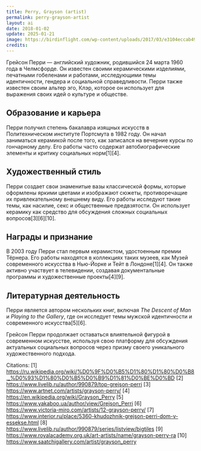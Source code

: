 ```yaml
---
title: Perry, Grayson (artist)
permalink: perry-grayson-artist
layout: ai
date: 2018-01-02
update: 2025-01-21
image: https://birdinflight.com/wp-content/uploads/2017/03/e3104eccab49e41c123cfe94d3d4c6ec.jpg
credits:
---
```


Грейсон Перри — английский художник, родившийся 24 марта 1960 года в Челмсфорде. Он известен своими керамическими изделиями, печатными гобеленами и работами, исследующими темы идентичности, гендера и социальной справедливости. Перри также известен своим альтер эго, Клэр, которое он использует для выражения своих идей о культуре и обществе.

## Образование и карьера
Перри получил степень бакалавра изящных искусств в Политехническом институте Портсмута в 1982 году. Он начал заниматься керамикой после того, как записался на вечерние курсы по гончарному делу. Его работы часто содержат автобиографические элементы и критику социальных норм[1][4].

## Художественный стиль
Перри создает свои знаменитые вазы классической формы, которые оформлены яркими цветами и изображают сюжеты, противоречащие их привлекательному внешнему виду. Его работы исследуют такие темы, как насилие, секс и общественные предвзятости. Он использует керамику как средство для обсуждения сложных социальных вопросов[3][6][10].

## Награды и признание
В 2003 году Перри стал первым керамистом, удостоенным премии Тёрнера. Его работы находятся в коллекциях таких музеев, как Музей современного искусства в Нью-Йорке и Тейт в Лондоне[1][4]. Он также активно участвует в телевидении, создавая документальные программы и художественные проекты[4][9].

## Литературная деятельность
Перри является автором нескольких книг, включая *The Descent of Man* и *Playing to the Gallery*, где он исследует темы мужской идентичности и современного искусства[5][6].

Грейсон Перри продолжает оставаться влиятельной фигурой в современном искусстве, используя свою платформу для обсуждения актуальных социальных вопросов через призму своего уникального художественного подхода.

Citations:
[1] https://ru.wikipedia.org/wiki/%D0%9F%D0%B5%D1%80%D1%80%D0%B8,_%D0%93%D1%80%D0%B5%D0%B9%D1%81%D0%BE%D0%BD
[2] https://www.livelib.ru/author/990879/top-grejson-perri
[3] https://www.artnet.com/artists/grayson-perry/
[4] https://en.wikipedia.org/wiki/Grayson_Perry
[5] https://www.yakaboo.ua/author/view/Grejson_Perri
[6] https://www.victoria-miro.com/artists/12-grayson-perry/
[7] https://www.interior.ru/place/5360-khudozhnik-grejson-perri-dom-v-essekse.html
[8] https://www.livelib.ru/author/990879/series/listview/bigtiles
[9] https://www.royalacademy.org.uk/art-artists/name/grayson-perry-ra
[10] https://www.saatchigallery.com/artist/grayson_perry
